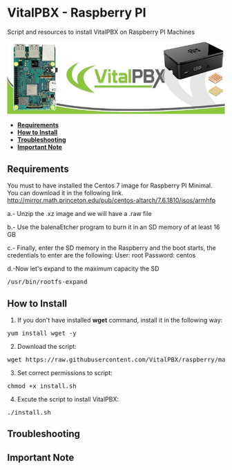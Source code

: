 # VitalPBX - Raspberry PI
Script and resources to install VitalPBX on Raspberry PI Machines

 ![VitalPBX & Raspberry PI](https://github.com/VitalPBX/raspberry/blob/master/resources/RasperiPI.jpg?raw=true)

- **[Requirements](#requirements)**
- **[How to Install](#how-to-used)**
- **[Troubleshooting](#troubleshooting)**
- **[Important Note](#important-note)**

## Requirements
You must to have installed the Centos 7 image for Raspberry PI Minimal. You can download it in the following link.
http://mirror.math.princeton.edu/pub/centos-altarch/7.6.1810/isos/armhfp

a.- Unzip the .xz image and we will have a .raw file

b.- Use the balenaEtcher program to burn it in an SD memory of at least 16 GB

c.- Finally, enter the SD memory in the Raspberry and the boot starts, the credentials to enter are the following:
User: root
Password: centos

d.-Now let's expand to the maximum capacity the SD
<pre>
/usr/bin/rootfs-expand
</pre>

## How to Install
1. If you don't have installed __wget__ command, install it in the following way:
<pre>
yum install wget -y
</pre>
2. Download the script:
<pre>
wget https://raw.githubusercontent.com/VitalPBX/raspberry/master/install.sh
</pre>
3. Set correct permissions to script:
<pre>
chmod +x install.sh
</pre>
4. Excute the script to install VitalPBX:
<pre>
./install.sh
</pre>

## Troubleshooting

## Important Note
